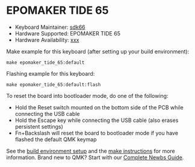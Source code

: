 # EPOMAKER TIDE 65

* Keyboard Maintainer: [sdk66](https://github.com/sdk66)
* Hardware Supported: EPOMAKER TIDE 65
* Hardware Availability: [xxx](https://www.xxx.com)

Make example for this keyboard (after setting up your build environment):

    make epomaker_tide_65:default

Flashing example for this keyboard:

    make epomaker_tide_65:default:flash

To reset the board into bootloader mode, do one of the following:

* Hold the Reset switch mounted on the bottom side of the PCB while connecting the USB cable
* Hold the Escape key while connecting the USB cable (also erases persistent settings)
* Fn+Backslash will reset the board to bootloader mode if you have flashed the default QMK keymap

See the [build environment setup](https://docs.qmk.fm/#/getting_started_build_tools) and the [make instructions](https://docs.qmk.fm/#/getting_started_make_guide) for more information. Brand new to QMK? Start with our [Complete Newbs Guide](https://docs.qmk.fm/#/newbs).

